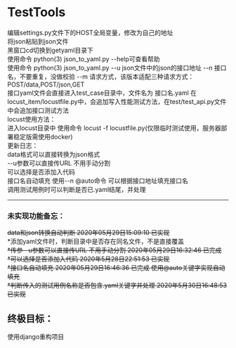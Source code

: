 # TestTools
编辑settings.py文件下的HOST全局变量，修改为自己的地址<br>
将json粘贴到json文件<br>
黑窗口cd切换到getyaml目录下<br>
使用命令 python(3) json_to_yaml.py --help可查看帮助<br>
使用命令 python(3) json_to_yaml.py --u json文件中的json的接口地址 --n 接口名，不要重复，没做校验 --m 请求方式，该版本适配三种请求方式：POST/data,POST/json,GET<br>
接口yaml文件会直接进入test_case目录中，文件名为 接口名.yaml 在locust_item/locustfile.py中，会追加写入性能测试方法，在test/test_api.py文件中会追加接口测试方法<br>
locust使用方法：<br>
进入locust目录中 使用命令 locust -f locustfile.py(仅限临时测试使用，服务器部署稳定版需使用docker)<br>
更新日志：<br>
data格式可以直接转换为json格式 <br>
--u参数可以直接传URL 不用手动分割<br> 
可以选择是否添加入代码<br>
接口名自动填充 使用--n @auto命令 可以根据接口地址填充接口名<br>
调用测试用例时可以判断是否已.yaml结尾，并处理<br>



<hr>
<p>
<h3>
未实现功能备忘：
</h3></p>
<s>data和json转换自动判断 2020年05月29日15:09:10 已实现<br></s>
*添加yaml文件时，判断目录中是否存在同名文件，不是直接覆盖<br>
<s>*传参--u参数可以直接传URL 不用手动分割 2020年05月29日16:32:46 已完成</s><br>
<s>*可以选择是否添加入代码   2020年5月28日22:51:53 已实现<br></s>
<s>*接口名自动填充 2020年05月29日16:46:36 已完成 使用@auto关键字实现自动填充<br></s>
<s>*判断传入的测试用例名称是否包含.yaml关键字并处理 2020年5月30日16:48:53 已实现<br></s>
<p><h2>终极目标：</h2></p>
<p>使用django重构项目</p>
